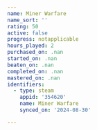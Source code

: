```yaml
---
name: Miner Warfare
name_sort: ''
rating: 50
active: false
progress: notapplicable
hours_played: 2
purchased_on: .nan
started_on: .nan
beaten_on: .nan
completed_on: .nan
mastered_on: .nan
identifiers:
  - type: steam
    appid: '354620'
    name: Miner Warfare
    synced_on: '2024-08-30'

---
```

